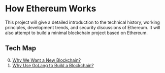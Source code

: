 # How Ethereum Works
This project will give a detailed introduction to the technical history, working principles, development trends, and security discussions of Ethereum. It will also attempt to build a minimal blockchain project based on Ethereum.



## Tech Map

0. [Why We Want a New Blockchain?](./ethereum/00.why-we-want-a-new-blockchain.md)
1. [Why Use GoLang to Build a Blockchain?](./ethereum/01.why-use-golang-to-build-a-blockchain.md)
